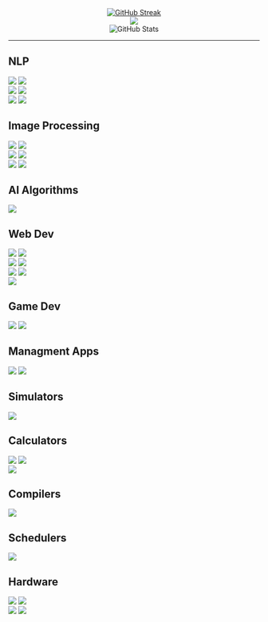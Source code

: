 <div align=center>
    <a href="https://git.io/streak-stats" style="margin: auto;"><img src="https://streak-stats.demolab.com?user=AsadiAhmad&theme=dark" alt="GitHub Streak" /></a>
    <br>
    <img src="https://github-readme-stats.vercel.app/api/top-langs/?username=AsadiAhmad&theme=dark&layout=compact"/>
    <br>
    <img src="https://github-readme-stats.vercel.app/api?username=AsadiAhmad&theme=calm_pink&show_icons=true" alt="GitHub Stats" />
</div>
<hr>
<h2>NLP</h2>

<div display=flex>
    <a href="https://github.com/AsadiAhmad/Sentiment-Analysis"><img src="https://github-readme-stats.vercel.app/api/pin/?username=AsadiAhmad&repo=Sentiment-Analysis&theme=gruvbox_light"/></a>
    <a href="https://github.com/AsadiAhmad/Detect-Duplicated-Questions"><img src="https://github-readme-stats.vercel.app/api/pin/?username=AsadiAhmad&repo=Detect-Duplicated-Questions&theme=gruvbox_light" margin: 0 10px;/></a>
</div>
<div display=flex>
    <a href="https://github.com/AsadiAhmad/Naive-Base-Classifier"><img src="https://github-readme-stats.vercel.app/api/pin/?username=AsadiAhmad&repo=Naive-Base-Classifier&theme=gruvbox_light"/></a>
    <a href="https://github.com/AsadiAhmad/Word-Embedding"><img src="https://github-readme-stats.vercel.app/api/pin/?username=AsadiAhmad&repo=Word-Embedding&theme=gruvbox_light"/></a>
</div>
<div display=flex>
    <a href="https://github.com/AsadiAhmad/Ngram-Spark-Wikipedia"><img src="https://github-readme-stats.vercel.app/api/pin/?username=AsadiAhmad&repo=Ngram-Spark-Wikipedia&theme=gruvbox_light"/></a>
    <a href="https://github.com/AsadiAhmad/Word-Counter-Spark"><img src="https://github-readme-stats.vercel.app/api/pin/?username=AsadiAhmad&repo=Word-Counter-Spark&theme=gruvbox_light"/></a>
</div>
<h2>Image Processing</h2>
<div display=flex>
    <a href="https://github.com/AsadiAhmad/Traffic-sign-detection-using-yolo"><img src="https://github-readme-stats.vercel.app/api/pin/?username=AsadiAhmad&repo=Traffic-sign-detection-using-yolo&theme=tokyonight" margin: 0 10px;/></a>
    <a href="https://github.com/AsadiAhmad/Car-Detection"><img src="https://github-readme-stats.vercel.app/api/pin/?username=AsadiAhmad&repo=Car-Detection&theme=tokyonight" margin: 0 10px;/></a>
</div>
<div display=flex>
    <a href="https://github.com/AsadiAhmad/Steganography"><img src="https://github-readme-stats.vercel.app/api/pin/?username=AsadiAhmad&repo=Steganography&theme=vue-dark" margin: 0 10px;/></a>
    <a href="https://github.com/AsadiAhmad/OpenCV-Intro"><img src="https://github-readme-stats.vercel.app/api/pin/?username=AsadiAhmad&repo=OpenCV-Intro&theme=vue-dark" margin: 0 10px;/></a>
</div>
<div display=flex>
    <a href="https://github.com/AsadiAhmad/Custom-Camera"><img src="https://github-readme-stats.vercel.app/api/pin/?username=AsadiAhmad&repo=Custom-Camera&theme=vue-dark" margin: 0 10px;/></a>
    <a href="https://github.com/AsadiAhmad/Image-Enhancement"><img src="https://github-readme-stats.vercel.app/api/pin/?username=AsadiAhmad&repo=Image-Enhancement&theme=vue-dark" margin: 0 10px;/></a>
</div>
<h2>AI Algorithms</h2>
<a href="https://github.com/AsadiAhmad/Sudoku-Solver"><img src="https://github-readme-stats.vercel.app/api/pin/?username=AsadiAhmad&repo=Sudoku-Solver&theme=solarized-dark" margin: 0 10px;/></a>
<h2>Web Dev</h2>
<div display=flex>
    <a href="https://github.com/AsadiAhmad/Online-Shop"><img src="https://github-readme-stats.vercel.app/api/pin/?username=AsadiAhmad&repo=Online-Shop&theme=merko" margin: 0 10px;/></a>
    <a href="https://github.com/AsadiAhmad/Simple-Signup-Nodejs"><img src="https://github-readme-stats.vercel.app/api/pin/?username=AsadiAhmad&repo=Simple-Signup-Nodejs&theme=merko" margin: 0 10px;/></a>
</div>
<div display=flex>
    <a href="https://github.com/AsadiAhmad/znucomputerV2"><img src="https://github-readme-stats.vercel.app/api/pin/?username=AsadiAhmad&repo=znucomputerV2&theme=cobalt" margin: 0 10px;/></a>
    <a href="https://github.com/AsadiAhmad/znucomputerV1"><img src="https://github-readme-stats.vercel.app/api/pin/?username=AsadiAhmad&repo=znucomputerV1&theme=slateorange" margin: 0 10px;/></a>
</div>
<div display=flex>
    <a href="https://github.com/AsadiAhmad/Blur-Effect"><img src="https://github-readme-stats.vercel.app/api/pin/?username=AsadiAhmad&repo=Blur-Effect&theme=dracula" margin: 0 10px;/></a>
    <a href="https://github.com/AsadiAhmad/Dark-Them-Button"><img src="https://github-readme-stats.vercel.app/api/pin/?username=AsadiAhmad&repo=Dark-Them-Button&theme=dracula" margin: 0 10px;/></a>
</div>
<div display=flex>
    <a href="https://github.com/AsadiAhmad/Kong-API-Gateway"><img src="https://github-readme-stats.vercel.app/api/pin/?username=AsadiAhmad&repo=Kong-API-Gateway&theme=vue" margin: 0 10px;/></a>
</div> 
<h2>Game Dev</h2>
<div display=flex>
    <a href="https://github.com/AsadiAhmad/PlantsVSZombies"><img src="https://github-readme-stats.vercel.app/api/pin/?username=AsadiAhmad&repo=PlantsVSZombies&theme=gruvbox" margin: 0 10px;/></a>
    <a href="https://github.com/AsadiAhmad/Atari-Game"><img src="https://github-readme-stats.vercel.app/api/pin/?username=AsadiAhmad&repo=Atari-Game&theme=noctis_minimus" margin: 0 10px;/></a>
</div>
<h2>Managment Apps</h2>
<div display=flex>
    <a href="https://github.com/AsadiAhmad/Hospital-Managment"><img src="https://github-readme-stats.vercel.app/api/pin/?username=AsadiAhmad&repo=Hospital-Managment&theme=gruvbox" margin: 0 10px;/></a>
    <a href="https://github.com/AsadiAhmad/Crime-Management"><img src="https://github-readme-stats.vercel.app/api/pin/?username=AsadiAhmad&repo=Crime-Management&theme=noctis_minimus" margin: 0 10px;/></a>
</div>
<h2>Simulators</h2>
<a href="https://github.com/AsadiAhmad/Windows10Simulator"><img src="https://github-readme-stats.vercel.app/api/pin/?username=AsadiAhmad&repo=Windows10Simulator&theme=gruvbox" margin: 0 10px;/></a>
<h2>Calculators</h2>
<div display=flex>
    <a href="https://github.com/AsadiAhmad/Truth-table"><img src="https://github-readme-stats.vercel.app/api/pin/?username=AsadiAhmad&repo=Truth-table&theme=gruvbox" margin: 0 10px;/></a>
    <a href="https://github.com/AsadiAhmad/Derivation-Calculator"><img src="https://github-readme-stats.vercel.app/api/pin/?username=AsadiAhmad&repo=Derivation-Calculator&theme=city_lights" margin: 0 10px;/></a>
</div>
<a href="https://github.com/AsadiAhmad/Word-Counter"><img src="https://github-readme-stats.vercel.app/api/pin/?username=AsadiAhmad&repo=Word-Counter&theme=ocean_dark" margin: 0 10px;/></a>
<h2>Compilers</h2>
<a href="https://github.com/AsadiAhmad/Compiler-Design"><img src="https://github-readme-stats.vercel.app/api/pin/?username=AsadiAhmad&repo=Compiler-Design&theme=blueberry" margin: 0 10px;/></a>
<h2>Schedulers</h2>
<a href="https://github.com/AsadiAhmad/CPU-Scheduling"><img src="https://github-readme-stats.vercel.app/api/pin/?username=AsadiAhmad&repo=CPU-Scheduling&theme=blueberry" margin: 0 10px;/></a>
<h2>Hardware</h2>
<div display=flex>
    <a href="https://github.com/AsadiAhmad/CPU"><img src="https://github-readme-stats.vercel.app/api/pin/?username=AsadiAhmad&repo=CPU&theme=flag-india" margin: 0 10px;/></a>
    <a href="https://github.com/AsadiAhmad/ALU-8Bit"><img src="https://github-readme-stats.vercel.app/api/pin/?username=AsadiAhmad&repo=ALU-8Bit&theme=nord" margin: 0 10px;/></a>
</div>
<div display=flex>
    <a href="https://github.com/AsadiAhmad/Micro-Processor-Calculator"><img src="https://github-readme-stats.vercel.app/api/pin/?username=AsadiAhmad&repo=Micro-Processor-Calculator&theme=noctis_minimus" margin: 0 10px;/></a>
    <a href="https://github.com/AsadiAhmad/Switch-Matrix"><img src="https://github-readme-stats.vercel.app/api/pin/?username=AsadiAhmad&repo=Switch-Matrix&theme=noctis_minimus" margin: 0 10px;/></a>
</div>


